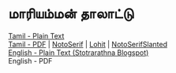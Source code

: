 # மாரியம்மன் தாலாட்டு

[Tamil - Plain Text](full-text-tamil.md)  
[Tamil - PDF](https://cdn.solaranamnesis.com/Thangavelumuthaliyar/mariamman/mariamman_1920_tamil.pdf) | [NotoSerif](https://cdn.solaranamnesis.com/Thangavelumuthaliyar/mariamman/mariamman_1920_tamil_notoserif.pdf) | [Lohit](https://cdn.solaranamnesis.com/Thangavelumuthaliyar/mariamman/mariamman_1920_tamil_lohit.pdf) | [NotoSerifSlanted](https://cdn.solaranamnesis.com/Thangavelumuthaliyar/mariamman/mariamman_1920_tamil_notoserifslanted.pdf)  
[English - Plain Text (Stotrarathna Blogspot)](https://stotrarathna.blogspot.com/2009/07/mariamman-thalattu-tamil.html)  
English - PDF  
